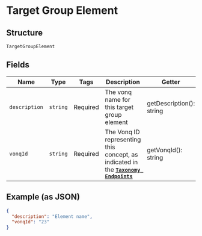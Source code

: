
# Target Group Element

## Structure

`TargetGroupElement`

## Fields

| Name | Type | Tags | Description | Getter | Setter |
|  --- | --- | --- | --- | --- | --- |
| `description` | `string` | Required | The vonq name for this target group element | getDescription(): string | setDescription(string description): void |
| `vonqId` | `string` | Required | The Vonq ID representing this concept, as indicated in the [**`Taxonomy Endpoints`**](#reference/experimental-products-search) | getVonqId(): string | setVonqId(string vonqId): void |

## Example (as JSON)

```json
{
  "description": "Element name",
  "vonqId": "23"
}
```


